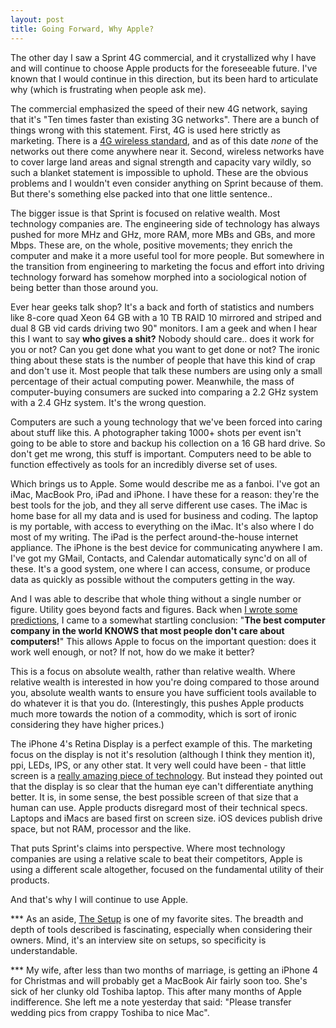 ```yaml
---
layout: post
title: Going Forward, Why Apple?
---
```


The other day I saw a Sprint 4G commercial, and it crystallized why I have and will continue to choose Apple products for the foreseeable future.  I've known that I would continue in this direction, but its been hard to articulate why (which is frustrating when people ask me).

The commercial emphasized the speed of their new 4G network, saying that it's "Ten times faster than existing 3G networks".  There are a bunch of things wrong with this statement.  First, 4G is used here strictly as marketing.  There is a [4G wireless standard](http://en.wikipedia.org/wiki/4G), and as of this date *none* of the networks out there come anywhere near it.  Second, wireless networks have to cover large land areas and signal strength and capacity vary wildly, so such a blanket statement is impossible to uphold.  These are the obvious problems and I wouldn't even consider anything on Sprint because of them.  But there's something else packed into that one little sentence..

The bigger issue is that Sprint is focused on relative wealth.  Most technology companies are.  The engineering side of technology has always pushed for more MHz and GHz, more RAM, more MBs and GBs, and more Mbps.  These are, on the whole, positive movements; they enrich the computer and make it a more useful tool for more people.  But somewhere in the transition from engineering to marketing the focus and effort into driving technology forward has somehow morphed into a sociological notion of being better than those around you.

Ever hear geeks talk shop?  It's a back and forth of statistics and numbers like 8-core quad Xeon 64 GB with a 10 TB RAID 10 mirrored and striped and dual 8 GB vid cards driving two 90" monitors.  I am a geek and when I hear this I want to say **who gives a shit?**  Nobody should care.. does it work for you or not?  Can you get done what you want to get done or not?  The ironic thing about these stats is the number of people that have this kind of crap and don't use it.  Most people that talk these numbers are using only a small percentage of their actual computing power.  Meanwhile, the mass of computer-buying consumers are sucked into comparing a 2.2 GHz system with a 2.4 GHz system.  It's the wrong question.

Computers are such a young technology that we've been forced into caring about stuff like this.  A photographer taking 1000+ shots per event isn't going to be able to store and backup his collection on a 16 GB hard drive.  So don't get me wrong, this stuff is important.  Computers need to be able to function effectively as tools for an incredibly diverse set of uses.

Which brings us to Apple.  Some would describe me as a fanboi.  I've got an iMac, MacBook Pro, iPad and iPhone.  I have these for a reason: they're the best tools for the job, and they all serve different use cases.  The iMac is home base for all my data and is used for business and coding.  The laptop is my portable, with access to everything on the iMac.  It's also where I do most of my writing.  The iPad is the perfect around-the-house internet appliance.  The iPhone is the best device for communicating anywhere I am.  I've got my GMail, Contacts, and Calendar automatically sync'd on all of these.  It's a good system, one where I can access, consume, or produce data as quickly as possible without the computers getting in the way.

And I was able to describe that whole thing without a single number or figure.  Utility goes beyond facts and figures.  Back when [I wrote some predictions](http://www.infiniteabyss.org/2010/02/24/some_predictions.html), I came to a somewhat startling conclusion:  "**The best computer company in the world KNOWS that most people don't care about computers!**"  This allows Apple to focus on the important question: does it work well enough, or not?  If not, how do we make it better?

This is a focus on absolute wealth, rather than relative wealth.  Where relative wealth is interested in how you're doing compared to those around you, absolute wealth wants to ensure you have sufficient tools available to do whatever it is that you do.  (Interestingly, this pushes Apple products much more towards the notion of a commodity, which is sort of ironic considering they have higher prices.)

The iPhone 4's Retina Display is a perfect example of this.  The marketing focus on the display is not it's resolution (although I think they mention it), ppi, LEDs, IPS, or any other stat.  It very well could have been - that little screen is a [really amazing piece of technology](http://www.pcworld.com/article/198201/iphone_4s_retina_display_explained.html).  But instead they pointed out that the display is so clear that the human eye can't differentiate anything better.  It is, in some sense, the best possible screen of that size that a human can use.  Apple products disregard most of their technical specs.  Laptops and iMacs are based first on screen size.  iOS devices publish drive space, but not RAM, processor and the like.

That puts Sprint's claims into perspective.  Where most technology companies are using a relative scale to beat their competitors, Apple is using a different scale altogether, focused on the fundamental utility of their products.  

And that's why I will continue to use Apple.  



*** As an aside, [The Setup](http://usesthis.com/) is one of my favorite sites.  The breadth and depth of tools described is fascinating, especially when considering their owners.  Mind, it's an interview site on setups, so specificity is understandable. 

*** My wife, after less than two months of marriage, is getting an iPhone 4 for Christmas and will probably get a MacBook Air fairly soon too.  She's sick of her clunky old Toshiba laptop.  This after many months of Apple indifference.  She left me a note yesterday that said: "Please transfer wedding pics from crappy Toshiba to nice Mac".
